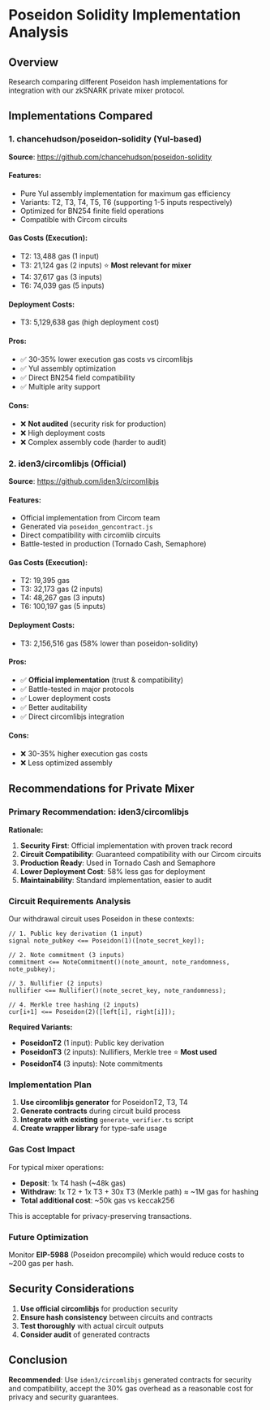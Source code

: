 # Poseidon Solidity Implementation Analysis

## Overview
Research comparing different Poseidon hash implementations for integration with our zkSNARK private mixer protocol.

## Implementations Compared

### 1. chancehudson/poseidon-solidity (Yul-based)
**Source**: https://github.com/chancehudson/poseidon-solidity

#### Features:
- Pure Yul assembly implementation for maximum gas efficiency
- Variants: T2, T3, T4, T5, T6 (supporting 1-5 inputs respectively)
- Optimized for BN254 finite field operations
- Compatible with Circom circuits

#### Gas Costs (Execution):
- T2: 13,488 gas (1 input)
- T3: 21,124 gas (2 inputs) ⭐ **Most relevant for mixer**
- T4: 37,617 gas (3 inputs)
- T6: 74,039 gas (5 inputs)

#### Deployment Costs:
- T3: 5,129,638 gas (high deployment cost)

#### Pros:
- ✅ 30-35% lower execution gas costs vs circomlibjs
- ✅ Yul assembly optimization
- ✅ Direct BN254 field compatibility
- ✅ Multiple arity support

#### Cons:
- ❌ **Not audited** (security risk for production)
- ❌ High deployment costs
- ❌ Complex assembly code (harder to audit)

### 2. iden3/circomlibjs (Official)
**Source**: https://github.com/iden3/circomlibjs

#### Features:
- Official implementation from Circom team
- Generated via `poseidon_gencontract.js`
- Direct compatibility with circomlib circuits
- Battle-tested in production (Tornado Cash, Semaphore)

#### Gas Costs (Execution):
- T2: 19,395 gas
- T3: 32,173 gas (2 inputs)
- T4: 48,267 gas (3 inputs)
- T6: 100,197 gas (5 inputs)

#### Deployment Costs:
- T3: 2,156,516 gas (58% lower than poseidon-solidity)

#### Pros:
- ✅ **Official implementation** (trust & compatibility)
- ✅ Battle-tested in major protocols
- ✅ Lower deployment costs
- ✅ Better auditability
- ✅ Direct circomlibjs integration

#### Cons:
- ❌ 30-35% higher execution gas costs
- ❌ Less optimized assembly

## Recommendations for Private Mixer

### Primary Recommendation: **iden3/circomlibjs**

**Rationale:**
1. **Security First**: Official implementation with proven track record
2. **Circuit Compatibility**: Guaranteed compatibility with our Circom circuits
3. **Production Ready**: Used in Tornado Cash and Semaphore
4. **Lower Deployment Cost**: 58% less gas for deployment
5. **Maintainability**: Standard implementation, easier to audit

### Circuit Requirements Analysis

Our withdrawal circuit uses Poseidon in these contexts:
```circom
// 1. Public key derivation (1 input)
signal note_pubkey <== Poseidon(1)([note_secret_key]);

// 2. Note commitment (3 inputs) 
commitment <== NoteCommitment()(note_amount, note_randomness, note_pubkey);

// 3. Nullifier (2 inputs)
nullifier <== Nullifier()(note_secret_key, note_randomness);

// 4. Merkle tree hashing (2 inputs)
cur[i+1] <== Poseidon(2)([left[i], right[i]]);
```

**Required Variants:**
- **PoseidonT2** (1 input): Public key derivation
- **PoseidonT3** (2 inputs): Nullifiers, Merkle tree ⭐ **Most used**
- **PoseidonT4** (3 inputs): Note commitments

### Implementation Plan

1. **Use circomlibjs generator** for PoseidonT2, T3, T4
2. **Generate contracts** during circuit build process
3. **Integrate with existing** `generate_verifier.ts` script
4. **Create wrapper library** for type-safe usage

### Gas Cost Impact

For typical mixer operations:
- **Deposit**: 1x T4 hash (~48k gas)
- **Withdraw**: 1x T2 + 1x T3 + 30x T3 (Merkle path) ≈ ~1M gas for hashing
- **Total additional cost**: ~50k gas vs keccak256

This is acceptable for privacy-preserving transactions.

### Future Optimization

Monitor **EIP-5988** (Poseidon precompile) which would reduce costs to ~200 gas per hash.

## Security Considerations

1. **Use official circomlibjs** for production security
2. **Ensure hash consistency** between circuits and contracts
3. **Test thoroughly** with actual circuit outputs
4. **Consider audit** of generated contracts

## Conclusion

**Recommended**: Use `iden3/circomlibjs` generated contracts for security and compatibility, accept the 30% gas overhead as a reasonable cost for privacy and security guarantees.